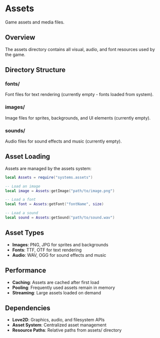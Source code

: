 # Assets

Game assets and media files.

## Overview

The assets directory contains all visual, audio, and font resources used by the game.

## Directory Structure

### fonts/
Font files for text rendering (currently empty - fonts loaded from system).

### images/
Image files for sprites, backgrounds, and UI elements (currently empty).

### sounds/
Audio files for sound effects and music (currently empty).

## Asset Loading

Assets are managed by the assets system:

```lua
local Assets = require("systems.assets")

-- Load an image
local image = Assets:getImage("path/to/image.png")

-- Load a font
local font = Assets:getFont("fontName", size)

-- Load a sound
local sound = Assets:getSound("path/to/sound.wav")
```

## Asset Types

- **Images**: PNG, JPG for sprites and backgrounds
- **Fonts**: TTF, OTF for text rendering
- **Audio**: WAV, OGG for sound effects and music

## Performance

- **Caching**: Assets are cached after first load
- **Pooling**: Frequently used assets remain in memory
- **Streaming**: Large assets loaded on demand

## Dependencies

- **Love2D**: Graphics, audio, and filesystem APIs
- **Asset System**: Centralized asset management
- **Resource Paths**: Relative paths from assets/ directory